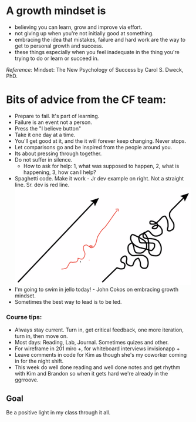 
# A growth mindset is
* believing you can learn, grow and improve via effort.
* not giving up when you're not initially good at something.
* embracing the idea that mistakes, failure and hard work are the way to get to personal growth and success.
* these things especially when you feel inadequate in the thing you're trying to do or learn or succeed in.

*Reference:* Mindset: The New Psychology of Success by Carol S. Dweck, PhD.


# Bits of advice from the CF team:
- Prepare to fail. It's part of learning.
- Failure is an event not a person.
- Press the "I believe button"
- Take it one day at a time.
- You'll get good at it, and the it will forever keep changing. Never stops.
- Let comparisons go and be inspired from the people around you.
- Its about pressing through together.
- Do not suffer in silence.
     - How to ask for help: 1, what was supposed to happen, 2, what is happening, 3, how can I help?
- Spaghetti code. Make it work - Jr dev example on right. Not a straight line. Sr. dev is red line.
![what its like to be a software dev](photos/jrdev-to-srdev.png)
- I'm going to swim in jello today! - John Cokos on embracing growth mindset.
- Sometimes the best way to lead is to be led.

### Course tips:
- Always stay current. Turn in, get critical feedback, one more iteration, turn in, then move on.
- Most days: Reading, Lab, Journal. Sometimes quizes and other.
- For wireframe in 201 miro +, for whiteboard interviews invisionapp +
- Leave comments in code for Kim as though she's my coworker coming in for the night shift.
- This week do well done reading and well done notes and get rhythm with Kim and Brandon so when it gets hard we're already in the ggrroove.

## Goal
Be a positive light in my class through it all.
